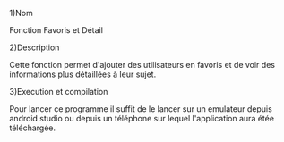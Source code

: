 1)Nom

Fonction Favoris et Détail



2)Description

Cette fonction permet d'ajouter des utilisateurs en favoris et de voir des informations plus détaillées à leur sujet.



3)Execution et compilation

Pour lancer ce programme il suffit de le lancer sur un emulateur depuis android studio ou depuis un téléphone sur lequel l'application aura étée téléchargée.
